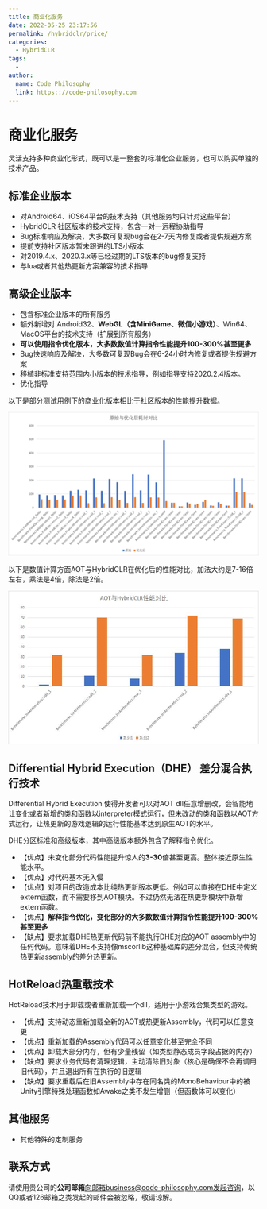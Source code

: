 ```yaml
---
title: 商业化服务
date: 2022-05-25 23:17:56
permalink: /hybridclr/price/
categories:
  - HybridCLR
tags:
  - 
author: 
  name: Code Philosophy
  link: https:://code-philosophy.com
---
```


# 商业化服务

灵活支持多种商业化形式，既可以是一整套的标准化企业服务，也可以购买单独的技术产品。

## 标准企业版本

- 对Android64、iOS64平台的技术支持（其他服务均只针对这些平台）
- HybridCLR 社区版本的技术支持，包含一对一远程协助指导
- Bug标准响应及解决，大多数可复现bug会在2-7天内修复或者提供规避方案
- 提前支持社区版本暂未跟进的LTS小版本
- 对2019.4.x、2020.3.x等已经过期的LTS版本的bug修复支持
- 与lua或者其他热更新方案兼容的技术指导

## 高级企业版本

- 包含标准企业版本的所有服务
- 额外新增对 Android32、**WebGL（含MiniGame、微信小游戏）**、Win64、MacOS平台的技术支持（扩展到所有服务）
- **可以使用指令优化版本，大多数数值计算指令性能提升100-300%甚至更多**
- Bug快速响应及解决，大多数可复现Bug会在6-24小时内修复或者提供规避方案
- 移植非标准支持范围内小版本的技术指导，例如指导支持2020.2.4版本。
- 优化指导

以下是部分测试用例下的商业化版本相比于社区版本的性能提升数据。

![interpreter_optimization](/img/hybridclr/interpreter_optimization.jpg)

以下是数值计算方面AOT与HybridCLR在优化后的性能对比，加法大约是7-16倍左右，乘法是4倍，除法是2倍。

![benchmark_numeric](/img/hybridclr/benchmark_numeric.jpg)


## Differential Hybrid Execution（DHE） 差分混合执行技术

Differential Hybrid Execution 使得开发者可以对AOT dll任意增删改，会智能地让变化或者新增的类和函数以interpreter模式运行，但未改动的类和函数以AOT方式运行，让热更新的游戏逻辑的运行性能基本达到原生AOT的水平。

DHE分区标准和高级版本，其中高级版本额外包含了解释指令优化。

- 【优点】未变化部分代码性能提升惊人的**3-30**倍甚至更高。整体接近原生性能水平。
- 【优点】对代码基本无入侵
- 【优点】对项目的改造成本比纯热更新版本更低。例如可以直接在DHE中定义extern函数，而不需要移到AOT模块。不过仍然无法在热更新模块中新增extern函数。
- 【优点】**解释指令优化，变化部分的大多数数值计算指令性能提升100-300%甚至更多**
- 【缺点】要求加载DHE热更新代码前不能执行DHE对应的AOT assembly中的任何代码。意味着DHE不支持像mscorlib这种基础库的差分混合，但支持传统热更新assembly的差分热更新。

## HotReload热重载技术

HotReload技术用于卸载或者重新加载一个dll，适用于小游戏合集类型的游戏。

- 【优点】支持动态重新加载全新的AOT或热更新Assembly，代码可以任意变更
- 【优点】重新加载的Assembly代码可以任意变化甚至完全不同
- 【优点】卸载大部分内存，但有少量残留（如类型静态成员字段占据的内存）
- 【缺点】要求业务代码有清理逻辑，主动清除旧对象（核心是确保不会再调用旧代码），并且退出所有在执行的旧逻辑
- 【缺点】要求重载后在旧Assembly中存在同名类的MonoBehaviour中的被Unity引擎特殊处理函数如Awake之类不发生增删（但函数体可以变化）


## 其他服务

- 其他特殊的定制服务

## 联系方式

请使用贵公司的**公司邮箱**向邮箱business@code-philosophy.com发起咨询，以QQ或者126邮箱之类发起的邮件会被忽略，敬请谅解。


